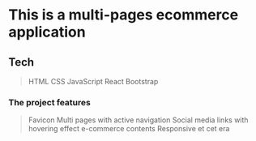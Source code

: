 # This is a multi-pages ecommerce application

## Tech
> HTML
> CSS
> JavaScript
> React
> Bootstrap

### The project features
> Favicon
> Multi pages with active navigation
> Social media links with hovering effect
> e-commerce contents
> Responsive
> et cet era
